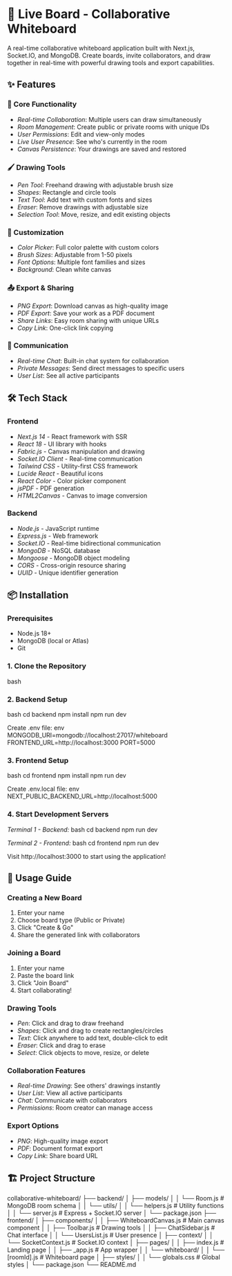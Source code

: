 # 🎨 Live Board - Collaborative Whiteboard

A real-time collaborative whiteboard application built with Next.js, Socket.IO, and MongoDB. Create boards, invite collaborators, and draw together in real-time with powerful drawing tools and export capabilities.

## ✨ Features

### 🎯 Core Functionality
- *Real-time Collaboration*: Multiple users can draw simultaneously
- *Room Management*: Create public or private rooms with unique IDs
- *User Permissions*: Edit and view-only modes
- *Live User Presence*: See who's currently in the room
- *Canvas Persistence*: Your drawings are saved and restored

### 🖌 Drawing Tools
- *Pen Tool*: Freehand drawing with adjustable brush size
- *Shapes*: Rectangle and circle tools
- *Text Tool*: Add text with custom fonts and sizes
- *Eraser*: Remove drawings with adjustable size
- *Selection Tool*: Move, resize, and edit existing objects

### 🎨 Customization
- *Color Picker*: Full color palette with custom colors
- *Brush Sizes*: Adjustable from 1-50 pixels
- *Font Options*: Multiple font families and sizes
- *Background*: Clean white canvas

### 📤 Export & Sharing
- *PNG Export*: Download canvas as high-quality image
- *PDF Export*: Save your work as a PDF document
- *Share Links*: Easy room sharing with unique URLs
- *Copy Link*: One-click link copying

### 💬 Communication
- *Real-time Chat*: Built-in chat system for collaboration
- *Private Messages*: Send direct messages to specific users
- *User List*: See all active participants

## 🛠 Tech Stack

### Frontend
- *Next.js 14* - React framework with SSR
- *React 18* - UI library with hooks
- *Fabric.js* - Canvas manipulation and drawing
- *Socket.IO Client* - Real-time communication
- *Tailwind CSS* - Utility-first CSS framework
- *Lucide React* - Beautiful icons
- *React Color* - Color picker component
- *jsPDF* - PDF generation
- *HTML2Canvas* - Canvas to image conversion

### Backend
- *Node.js* - JavaScript runtime
- *Express.js* - Web framework
- *Socket.IO* - Real-time bidirectional communication
- *MongoDB* - NoSQL database
- *Mongoose* - MongoDB object modeling
- *CORS* - Cross-origin resource sharing
- *UUID* - Unique identifier generation

## 📦 Installation

### Prerequisites
- Node.js 18+ 
- MongoDB (local or Atlas)
- Git

### 1. Clone the Repository
bash



### 2. Backend Setup
bash
cd backend
npm install
npm run dev

Create .env file:
env
MONGODB_URI=mongodb://localhost:27017/whiteboard
FRONTEND_URL=http://localhost:3000
PORT=5000


### 3. Frontend Setup
bash
cd frontend
npm install
npm run dev


Create .env.local file:
env
NEXT_PUBLIC_BACKEND_URL=http://localhost:5000


### 4. Start Development Servers

*Terminal 1 - Backend:*
bash
cd backend
npm run dev


*Terminal 2 - Frontend:*
bash
cd frontend
npm run dev


Visit http://localhost:3000 to start using the application!

## 🚀 Usage Guide

### Creating a New Board
1. Enter your name
2. Choose board type (Public or Private)
3. Click "Create & Go"
4. Share the generated link with collaborators

### Joining a Board
1. Enter your name
2. Paste the board link
3. Click "Join Board"
4. Start collaborating!

### Drawing Tools
- *Pen*: Click and drag to draw freehand
- *Shapes*: Click and drag to create rectangles/circles
- *Text*: Click anywhere to add text, double-click to edit
- *Eraser*: Click and drag to erase
- *Select*: Click objects to move, resize, or delete

### Collaboration Features
- *Real-time Drawing*: See others' drawings instantly
- *User List*: View all active participants
- *Chat*: Communicate with collaborators
- *Permissions*: Room creator can manage access

### Export Options
- *PNG*: High-quality image export
- *PDF*: Document format export
- *Copy Link*: Share board URL

## 🏗 Project Structure


collaborative-whiteboard/
├── backend/
│   ├── models/
│   │   └── Room.js          # MongoDB room schema
│   │   └── utils/
│   │       └── helpers.js       # Utility functions
│   │   └── server.js            # Express + Socket.IO server
│   └── package.json
├── frontend/
│   ├── components/
│   │   ├── WhiteboardCanvas.js  # Main canvas component
│   │   ├── Toolbar.js           # Drawing tools
│   │   ├── ChatSidebar.js       # Chat interface
│   │   └── UsersList.js         # User presence
│   ├── context/
│   │   └── SocketContext.js     # Socket.IO context
│   ├── pages/
│   │   ├── index.js             # Landing page
│   │   ├── _app.js              # App wrapper
│   │   └── whiteboard/
│   │       └── [roomId].js      # Whiteboard page
│   ├── styles/
│   │   └── globals.css          # Global styles
│   └── package.json
└── README.md
